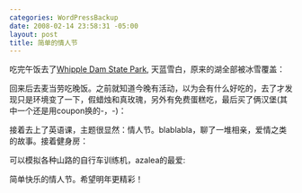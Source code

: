 ```yaml
--- 
categories: WordPressBackup
date: 2008-02-14 23:58:31 -05:00
layout: post
title: 简单的情人节
---
```

吃完午饭去了<a href="http://picasaweb.google.com/ztpala/WhippleDam" target="_blank">Whipple Dam State Park</a>, 天蓝雪白，原来的湖全部被冰雪覆盖：

回来后去麦当劳吃晚饭。之前就知道今晚有活动，以为会有什么好吃的，去了才发现只是环境变了一下，假蜡烛和真玫瑰，另外有免费蛋糕吃，最后买了俩汉堡(其中一个还是用coupon换的-，-)：

接着去上了英语课，主题很显然：情人节。blablabla，聊了一堆相亲，爱情之类的故事。接着健身房：

可以模拟各种山路的自行车训练机，azalea的最爱:

简单快乐的情人节。希望明年更精彩！
